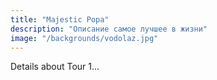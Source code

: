 ```yaml
---
title: "Majestic Popa"
description: "Описание самое лучшее в жизни"
image: "/backgrounds/vodolaz.jpg"
---
```


Details about Tour 1...
